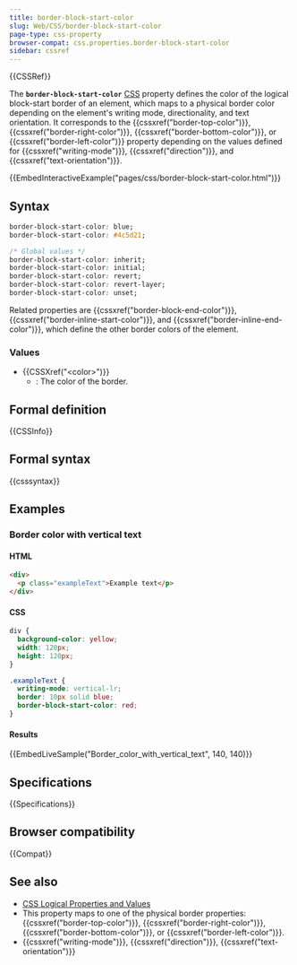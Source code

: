 ```yaml
---
title: border-block-start-color
slug: Web/CSS/border-block-start-color
page-type: css-property
browser-compat: css.properties.border-block-start-color
sidebar: cssref
---
```


{{CSSRef}}

The **`border-block-start-color`** [CSS](/en-US/docs/Web/CSS) property defines the color of the logical block-start border of an element, which maps to a physical border color depending on the element's writing mode, directionality, and text orientation. It corresponds to the {{cssxref("border-top-color")}}, {{cssxref("border-right-color")}}, {{cssxref("border-bottom-color")}}, or {{cssxref("border-left-color")}} property depending on the values defined for {{cssxref("writing-mode")}}, {{cssxref("direction")}}, and {{cssxref("text-orientation")}}.

{{EmbedInteractiveExample("pages/css/border-block-start-color.html")}}

## Syntax

```css
border-block-start-color: blue;
border-block-start-color: #4c5d21;

/* Global values */
border-block-start-color: inherit;
border-block-start-color: initial;
border-block-start-color: revert;
border-block-start-color: revert-layer;
border-block-start-color: unset;
```

Related properties are {{cssxref("border-block-end-color")}}, {{cssxref("border-inline-start-color")}}, and {{cssxref("border-inline-end-color")}}, which define the other border colors of the element.

### Values

- {{CSSXref("&lt;color&gt;")}}
  - : The color of the border.

## Formal definition

{{CSSInfo}}

## Formal syntax

{{csssyntax}}

## Examples

### Border color with vertical text

#### HTML

```html
<div>
  <p class="exampleText">Example text</p>
</div>
```

#### CSS

```css
div {
  background-color: yellow;
  width: 120px;
  height: 120px;
}

.exampleText {
  writing-mode: vertical-lr;
  border: 10px solid blue;
  border-block-start-color: red;
}
```

#### Results

{{EmbedLiveSample("Border_color_with_vertical_text", 140, 140)}}

## Specifications

{{Specifications}}

## Browser compatibility

{{Compat}}

## See also

- [CSS Logical Properties and Values](/en-US/docs/Web/CSS/CSS_logical_properties_and_values)
- This property maps to one of the physical border properties: {{cssxref("border-top-color")}}, {{cssxref("border-right-color")}}, {{cssxref("border-bottom-color")}}, or {{cssxref("border-left-color")}}.
- {{cssxref("writing-mode")}}, {{cssxref("direction")}}, {{cssxref("text-orientation")}}
